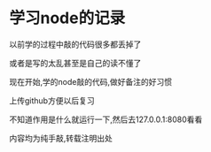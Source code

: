 # 学习node的记录

以前学的过程中敲的代码很多都丢掉了


或者是写的太乱甚至是自己的读不懂了


现在开始,学的node敲的代码,做好备注的好习惯


上传github方便以后复习


不知道作用是什么就运行一下,然后去127.0.0.1:8080看看


内容均为纯手敲,转载注明出处
